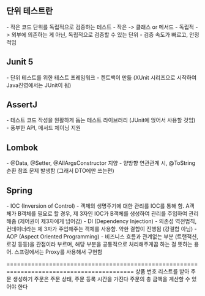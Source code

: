 <h2>단위 테스트란</h2>
- 작은 코드 단위를 독립적으로 검증하는 테스트
  - 작은 -> 클래스 or 메서드
  - 독립적 -> 외부에 의존하는 게 아닌, 독립적으로 검증할 수 있는 단위
- 검증 속도가 빠르고, 안정적임 

<h2>Junit 5</h2>
- 단위 테스트를 위한 테스트 프레임워크
- 켄트백이 만듦 (XUnit 시리즈으로 시작하여 Java진영에서는 JUnit이 됨)

<h2>AssertJ</h2>
- 테스트 코드 작성을 원활하게 돕는 테스트 라이브러리 (JUnit에 얹어서 사용할 것임)
- 풍부한 API, 메서드 체이닝 지원

<h2>Lombok</h2>
- @Data, @Setter, @AllArgsConstructor 지양
- 양방향 연관관계 시, @ToString 순환 참조 문제 발생함 (그래서 DTO에만 쓰는편)

<h2>Spring</h2>
- IOC (Inversion of Control)
  - 객체의 생명주기에 대한 관리를 IOC를 통해 함. A객체가 B객체를 필요로 할 경우, 제 3자인 IOC가 B객체를 생성하여 관리를 주입하여 관리해줌 (제어권이 제3자에게 넘어감)
- DI (Dependency Injection)
  - 의존성 역전법칙, 컨테이너라는 제 3자가 주입해주는 객체를 사용함. 약한 결합이 진행됨 (강결합 아님)
- AOP (Aspect Oriented Programming)
  - 비즈니스 흐름과 관계없는 부분 (트랜잭션, 로깅 등등)을 관점이라 부르며, 해당 부분을 공통적으로 처리해주게끔 하는 걸 뜻하는 용어. 스프링에서는 Proxy를 사용해서 구현함

==========================================================================================
상품 번호 리스트를 받아 주문 생성하기
주문은 주문 상태, 주문 등록 시간을 가진다
주문의 총 금액을 계산할 수 있어야 한다